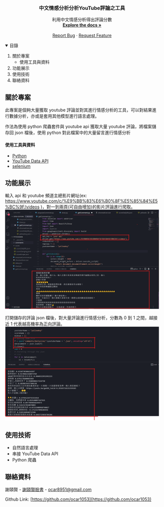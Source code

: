 <br />
<p align="center">

  <h3 align="center">中文情感分析分析YouTube評論之工具</h3>

  <p align="center">
        利用中文情感分析得出評論分數
    <br />
    <a href="https://github.com/ocar1053/SentimentAnalysis"><strong>Explore the docs »</strong></a>
    <br />
    <br />
    <a href="https://github.com/ocar1053/SentimentAnalysis/issues">Report Bug</a>
    ·
    <a href="https://github.com/ocar1053/SentimentAnalysis/pulls">Request Feature</a>
  </p>
</p>

<!-- TABLE OF CONTENTS -->
<details open="open">
  <summary>目錄</summary>
  <ol>
    <li>
      關於專案</a>
      <ul>
        <li>使用工具與資料</a></li>
      </ul>
    </li>
    </li>
    <li>功能展示</a></li>
    <li>使用技術</a></li>
    <li>聯絡資料</a></li>
  </ol>
</details>

<!-- ABOUT THE PROJECT -->

## 關於專案

此專案是個夠大量獲取 youtube 評論並對其進行情感分析的工具，可以對結果進行數據分析，亦或是套用其他模型進行語言處理。

作法為使用 python 爬蟲套件與 youtube api 獲取大量 youtube 評論，將檔案儲存回 json 檔後，使用 python 對此檔案中的大量留言進行情感分析

#### 使用工具與資料

-   [Python](https://www.python.org/)
-   [YouTube Data API](https://developers.google.com/youtube/v3)
-   [selenium](https://pypi.org/project/selenium/)

<!-- GETTING STARTED -->

## 功能展示

輸入 api 和 youtube 頻道主總影片網址(ex: https://www.youtube.com/c/%E9%BB%83%E6%B0%8F%E5%85%84%E5%BC%9F/videos )，對一到兩頁(可自由增加)的影片評論進行爬取。
![Product Name Screen Shot][search-screenshot]

打開儲存的評論 json 檔後，對大量評論進行情感分析，分數為 0 到 1 之間，越接近 1 代表越高機率為正向評論。
![Product Name Screen Shot][product-screenshot]

## 使用技術

-   自然語言處理
-   串接 YouTube Data API
-   Python 爬蟲

## 聯絡資料

謝頤賢 - [謝頤賢臉書](https://www.facebook.com/profile.php?id=100002653454736) - ocar8951@gmail.com

Github Link: [https://github.com/ocar1053](https://github.com/ocar1053)

[product-screenshot]: images/anaysize.png
[search-screenshot]: images/getcomment.png
